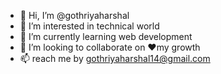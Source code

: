 - 👋 Hi, I’m @gothriyaharshal
- 👀 I’m interested in technical world
- 🌱 I’m currently learning web development
- 💞️ I’m looking to collaborate on ❤️my growth
- 📫 reach me by gothriyaharshal14@gmail.com 

<!---
❤️my new startup is to growth on
--->
